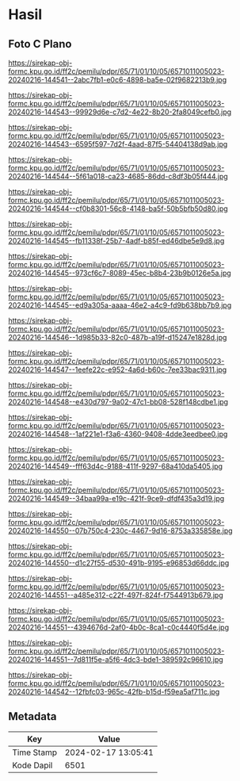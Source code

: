 # Hasil

## Foto C Plano

https://sirekap-obj-formc.kpu.go.id/ff2c/pemilu/pdpr/65/71/01/10/05/6571011005023-20240216-144541--2abc7fb1-e0c6-4898-ba5e-02f9682213b9.jpg

https://sirekap-obj-formc.kpu.go.id/ff2c/pemilu/pdpr/65/71/01/10/05/6571011005023-20240216-144543--99929d6e-c7d2-4e22-8b20-2fa8049cefb0.jpg

https://sirekap-obj-formc.kpu.go.id/ff2c/pemilu/pdpr/65/71/01/10/05/6571011005023-20240216-144543--6595f597-7d2f-4aad-87f5-54404138d9ab.jpg

https://sirekap-obj-formc.kpu.go.id/ff2c/pemilu/pdpr/65/71/01/10/05/6571011005023-20240216-144544--5f61a018-ca23-4685-86dd-c8df3b05f444.jpg

https://sirekap-obj-formc.kpu.go.id/ff2c/pemilu/pdpr/65/71/01/10/05/6571011005023-20240216-144544--cf0b8301-56c8-4148-ba5f-50b5bfb50d80.jpg

https://sirekap-obj-formc.kpu.go.id/ff2c/pemilu/pdpr/65/71/01/10/05/6571011005023-20240216-144545--fb11338f-25b7-4adf-b85f-ed46dbe5e9d8.jpg

https://sirekap-obj-formc.kpu.go.id/ff2c/pemilu/pdpr/65/71/01/10/05/6571011005023-20240216-144545--973cf6c7-8089-45ec-b8b4-23b9b0126e5a.jpg

https://sirekap-obj-formc.kpu.go.id/ff2c/pemilu/pdpr/65/71/01/10/05/6571011005023-20240216-144545--ed9a305a-aaaa-46e2-a4c9-fd9b638bb7b9.jpg

https://sirekap-obj-formc.kpu.go.id/ff2c/pemilu/pdpr/65/71/01/10/05/6571011005023-20240216-144546--1d985b33-82c0-487b-a19f-d15247e1828d.jpg

https://sirekap-obj-formc.kpu.go.id/ff2c/pemilu/pdpr/65/71/01/10/05/6571011005023-20240216-144547--1eefe22c-e952-4a6d-b60c-7ee33bac9311.jpg

https://sirekap-obj-formc.kpu.go.id/ff2c/pemilu/pdpr/65/71/01/10/05/6571011005023-20240216-144548--e430d797-9a02-47c1-bb08-528f148cdbe1.jpg

https://sirekap-obj-formc.kpu.go.id/ff2c/pemilu/pdpr/65/71/01/10/05/6571011005023-20240216-144548--1af221e1-f3a6-4360-9408-4dde3eedbee0.jpg

https://sirekap-obj-formc.kpu.go.id/ff2c/pemilu/pdpr/65/71/01/10/05/6571011005023-20240216-144549--fff63d4c-9188-411f-9297-68a410da5405.jpg

https://sirekap-obj-formc.kpu.go.id/ff2c/pemilu/pdpr/65/71/01/10/05/6571011005023-20240216-144549--34baa99a-e19c-421f-9ce9-dfdf435a3d19.jpg

https://sirekap-obj-formc.kpu.go.id/ff2c/pemilu/pdpr/65/71/01/10/05/6571011005023-20240216-144550--07b750c4-230c-4467-9d16-8753a335858e.jpg

https://sirekap-obj-formc.kpu.go.id/ff2c/pemilu/pdpr/65/71/01/10/05/6571011005023-20240216-144550--d1c27f55-d530-491b-9195-e96853d66ddc.jpg

https://sirekap-obj-formc.kpu.go.id/ff2c/pemilu/pdpr/65/71/01/10/05/6571011005023-20240216-144551--a485e312-c22f-497f-824f-f7544913b679.jpg

https://sirekap-obj-formc.kpu.go.id/ff2c/pemilu/pdpr/65/71/01/10/05/6571011005023-20240216-144551--4394676d-2af0-4b0c-8ca1-c0c4440f5d4e.jpg

https://sirekap-obj-formc.kpu.go.id/ff2c/pemilu/pdpr/65/71/01/10/05/6571011005023-20240216-144551--7d811f5e-a5f6-4dc3-bde1-389592c96610.jpg

https://sirekap-obj-formc.kpu.go.id/ff2c/pemilu/pdpr/65/71/01/10/05/6571011005023-20240216-144542--12fbfc03-965c-42fb-b15d-f59ea5af711c.jpg


## Metadata

| Key        | Value               |
| ---------- | ------------------- |
| Time Stamp | 2024-02-17 13:05:41 |
| Kode Dapil | 6501                |



